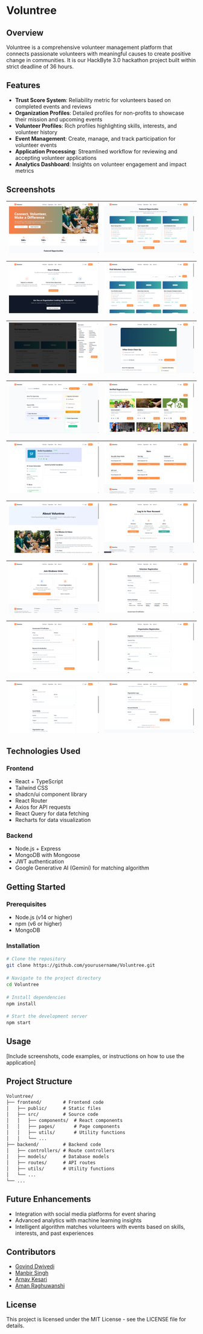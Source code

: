 # Voluntree
<!-- 
<p align="center">
  <img src="frontend/public/logo.png" alt="Voluntree Logo" width="200" />
</p> -->

## Overview
Voluntree is a comprehensive volunteer management platform that connects passionate volunteers with meaningful causes to create positive change in communities. It is our HackByte 3.0 hackathon project built within strict deadline of 36 hours.
 <!-- The platform uses AI-powered matching to ensure the right volunteers are paired with the right opportunities, creating more impactful volunteer experiences. -->

## Features
<!-- - **AI-Powered Matching**: Intelligent algorithm matches volunteers with events based on skills, interests, and past experiences -->
- **Trust Score System**: Reliability metric for volunteers based on completed events and reviews
- **Organization Profiles**: Detailed profiles for non-profits to showcase their mission and upcoming events
- **Volunteer Profiles**: Rich profiles highlighting skills, interests, and volunteer history
- **Event Management**: Create, manage, and track participation for volunteer events
- **Application Processing**: Streamlined workflow for reviewing and accepting volunteer applications
- **Analytics Dashboard**: Insights on volunteer engagement and impact metrics

## Screenshots
| ![Screenshot 1](./screenshots/Screenshot%20(2283).png) | ![Screenshot 2](./screenshots/Screenshot%20(2284).png) |
|---|---|


| ![Screenshot 3](./screenshots/Screenshot%20(2285).png) | ![Screenshot 4](./screenshots/Screenshot%20(2286).png) |
|---|---|


| ![Screenshot 5](./screenshots/Screenshot%20(2287).png) | ![Screenshot 6](./screenshots/Screenshot%20(2299).png) |
|---|---|

| ![Screenshot 7](./screenshots/Screenshot%20(2300).png) | ![Screenshot 8](./screenshots/Screenshot%20(2288).png) |
|---|---|


| ![Screenshot 9](./screenshots/Screenshot%20(2298).png) | ![Screenshot 10](./screenshots/Screenshot%20(2289).png) |
|---|---|

| ![Screenshot 11](./screenshots/Screenshot%20(2290).png) | ![Screenshot 12](./screenshots/Screenshot%20(2291).png) |
|---|---|


| ![Screenshot 13](./screenshots/Screenshot%20(2292).png) | ![Screenshot 14](./screenshots/Screenshot%20(2293).png) |
|---|---|


| ![Screenshot 15](./screenshots/Screenshot%20(2294).png) | ![Screenshot 16](./screenshots/Screenshot%20(2295).png) |
|---|---|


| ![Screenshot 17](./screenshots/Screenshot%20(2296).png) | ![Screenshot 18](./screenshots/Screenshot%20(2297).png) |
|---|---|


## Technologies Used
### Frontend
- React + TypeScript
- Tailwind CSS
- shadcn/ui component library
- React Router
- Axios for API requests
- React Query for data fetching
- Recharts for data visualization

### Backend
- Node.js + Express
- MongoDB with Mongoose
- JWT authentication
- Google Generative AI (Gemini) for matching algorithm

## Getting Started

### Prerequisites
- Node.js (v14 or higher)
- npm (v6 or higher)
- MongoDB

### Installation
```bash
# Clone the repository
git clone https://github.com/yourusername/Voluntree.git

# Navigate to the project directory
cd Voluntree

# Install dependencies
npm install

# Start the development server
npm start
```

## Usage
[Include screenshots, code examples, or instructions on how to use the application]

## Project Structure
```
Voluntree/
├── frontend/        # Frontend code
│   ├── public/      # Static files
│   ├── src/         # Source code
│   │   ├── components/  # React components
│   │   ├── pages/       # Page components
│   │   ├── utils/       # Utility functions
│   │   └── ...
├── backend/         # Backend code
│   ├── controllers/ # Route controllers
│   ├── models/      # Database models
│   ├── routes/      # API routes
│   ├── utils/       # Utility functions
│   └── ...
└── ...
```

## Future Enhancements
<!-- - Mobile application for on-the-go volunteer management -->
- Integration with social media platforms for event sharing
- Advanced analytics with machine learning insights
- Intelligent algorithm matches volunteers with events based on skills, interests, and past experiences

## Contributors
- [Govind Dwivedi](https://github.com/govinddwivedi-git)
- [Manbir Singh](https://github.com/govinddwivedi-git)
- [Arnav Kesari](https://github.com/govinddwivedi-git)
- [Aman Raghuwanshi](https://github.com/govinddwivedi-git)

## License
This project is licensed under the MIT License - see the LICENSE file for details.
